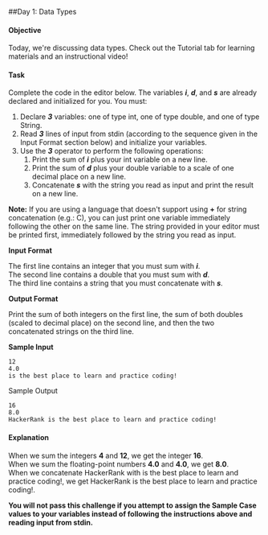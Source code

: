 ##Day 1: Data Types

#### Objective 
Today, we're discussing data types. Check out the Tutorial tab for learning materials and an instructional video!

#### Task
Complete the code in the editor below. The variables ***i***, ***d***, and ***s*** are already declared and initialized for you. You must:
1. Declare ***3*** variables: one of type int, one of type double, and one of type String.
2. Read ***3*** lines of input from stdin (according to the sequence given in the Input Format section below) and initialize your  variables.
3. Use the ***3*** operator to perform the following operations:
   1. Print the sum of ***i*** plus your int variable on a new line.
   2. Print the sum of ***d*** plus your double variable to a scale of one decimal place on a new line.
   3. Concatenate ***s*** with the string you read as input and print the result on a new line. <br />

**Note:** If you are using a language that doesn't support using **+** for string concatenation (e.g.: C), you can just print one variable immediately following the other on the same line. The string provided in your editor must be printed first, immediately followed by the string you read as input.

**Input Format** 

The first line contains an integer that you must sum with ***i***. <br />
The second line contains a double that you must sum with ***d***. <br/>
The third line contains a string that you must concatenate with ***s***. 

**Output Format** 

Print the sum of both integers on the first line, the sum of both doubles (scaled to  decimal place) on the second line, and then the two concatenated strings on the third line. 

**Sample Input**

    12
    4.0 
    is the best place to learn and practice coding! 

Sample Output

    16 
    8.0
    HackerRank is the best place to learn and practice coding! 

#### Explanation 

When we sum the integers **4** and **12**, we get the integer **16**. <br />
When we sum the floating-point numbers **4.0** and **4.0**, we get **8.0**. <br />
When we concatenate HackerRank with is the best place to learn and practice coding!, we get HackerRank is the best place to learn and practice coding!. <br />

**You will not pass this challenge if you attempt to assign the Sample Case values to your variables instead of following the instructions above and reading input from stdin.**
